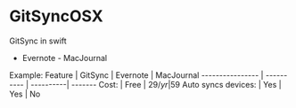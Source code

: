 # GitSyncOSX
GitSync in swift

 - Evernote - MacJournal

 Example:
Feature  | GitSync | Evernote | MacJournal 
---------------- | ---------- | ----------| -------
Cost:  | Free | 29$/yr | 59$ 
Auto syncs devices: | Yes | Yes | No

